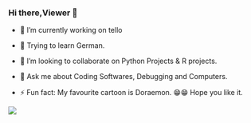 ### Hi there,Viewer 👋

- 🔭 I’m currently working on tello
- 🌱 Trying to learn German.
- 👯 I’m looking to collaborate on Python Projects & R projects.
- 💬 Ask me about Coding Softwares, Debugging and Computers.

- ⚡ Fun fact: My favourite cartoon is Doraemon. 😁😁 Hope you like it.

<img src = "https://github-readme-stats.vercel.app/api?username=mr-shrayan&&show_icons=true&title_color=ffffff&icon_color=bb2acf&text_color=daf7dc&bg_color=151515">
